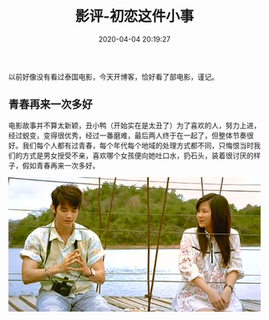 ﻿---
title: 影评-初恋这件小事
date: 2020-04-04 20:19:27
tags: 感悟
---
以前好像没有看过泰国电影，今天开博客，恰好看了部电影，谨记。
## 青春再来一次多好
电影故事并不算太新颖，丑小鸭（开始实在是太丑了）为了喜欢的人，努力上进，经过蜕变，变得很优秀，经过一番磨难，最后两人终于在一起了，但整体节奏很好。我们每个人都有过青春，每个年代每个地域的处理方式都不同，只悔恨当时我们的方式是男女授受不亲，喜欢哪个女孩便向她吐口水，扔石头，装着很讨厌的样子，假如青春再来一次多好。
<div align=center>

![](/img/chulian.jpg)

</div>
